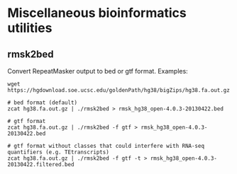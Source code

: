 # Miscellaneous bioinformatics utilities

## rmsk2bed
Convert RepeatMasker output to bed or gtf format.
Examples:
```
wget https://hgdownload.soe.ucsc.edu/goldenPath/hg38/bigZips/hg38.fa.out.gz

# bed format (default)
zcat hg38.fa.out.gz | ./rmsk2bed > rmsk_hg38_open-4.0.3-20130422.bed

# gtf format
zcat hg38.fa.out.gz | ./rmsk2bed -f gtf > rmsk_hg38_open-4.0.3-20130422.bed

# gtf format without classes that could interfere with RNA-seq quantifiers (e.g. TEtranscripts)
zcat hg38.fa.out.gz | ./rmsk2bed -f gtf -t > rmsk_hg38_open-4.0.3-20130422.filtered.bed
```
